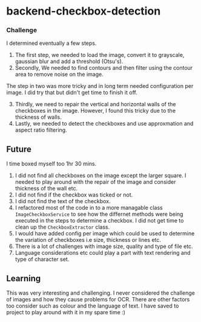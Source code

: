 # backend-checkbox-detection


### Challenge

I determined eventually a few steps.

1. The first step, we needed to load the image, convert it to grayscale, gaussian blur and add a threshold (Otsu's).
2. Secondly, We needed to find contours and then filter using the contour area to remove noise on the image.

The step in two was more tricky and in long term needed configuration per image. I did try that but didn't get time to finish it off.

3. Thirdly, we need to repair the vertical and horizontal walls of the checkboxes in the image. However, I found this tricky due to the thickness of walls.
4. Lastly, we needed to detect the checkboxes and use approxmation and aspect ratio filtering.


## Future

I time boxed myself too 1hr 30 mins.

1. I did not find all checkboxes on the image except the larger square. I needed to play around with the repair of the image
and consider thickness of the wall etc.
2. I did not find if the checkbox was ticked or not.
3. I did not find the text of the checkbox.
4. I refactored most of the code in to a more managable class `ImageCheckboxService` to see how the differnet methods 
were being executed in the steps to determine a checkbox. I did not get time to clean up the `CheckboxExtractor` class.
5. I would have added config per image which could be used to determine the variation of checkboxes i.e size, thickness or lines etc.
6. There is a lot of challenges with image size, quality and type of file etc.
7. Language considerations etc could play a part with text rendering and type of character set.

## Learning

This was very interesting and challenging. I never considered the challenge of images and how they cause problems for
OCR. There are other factors too consider such as colour and the language of text. I have saved to project to play around with it in my spare time :)

